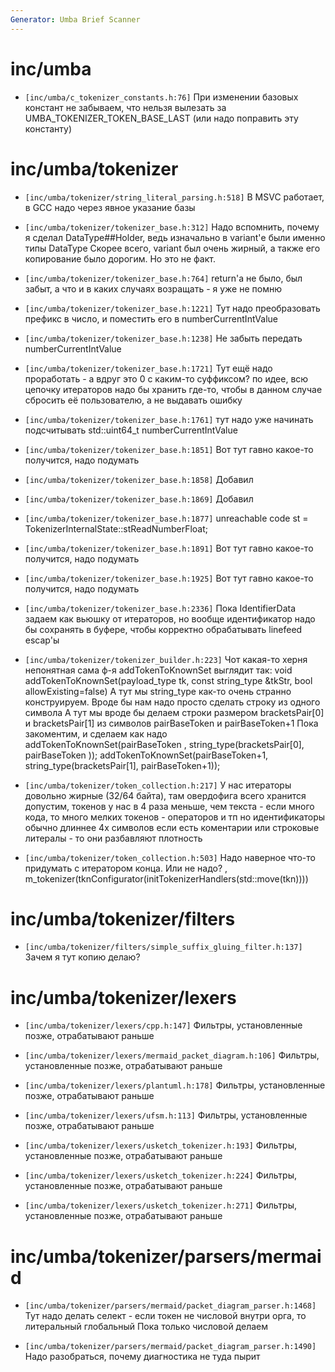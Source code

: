```yaml
---
Generator: Umba Brief Scanner
---
```


# inc/umba

- `[inc/umba/c_tokenizer_constants.h:76]`
  При изменении базовых констант не забываем, что нельзя вылезать за
  UMBA_TOKENIZER_TOKEN_BASE_LAST (или надо поправить эту константу)



# inc/umba/tokenizer

- `[inc/umba/tokenizer/string_literal_parsing.h:518]`
  В MSVC работает, в GCC надо через явное указание базы

- `[inc/umba/tokenizer/tokenizer_base.h:312]`
  Надо вспомнить, почему я сделал DataType##Holder, ведь изначально в variant'е
  были именно типы DataType Скорее всего, variant<DataType> был очень жирный, а
  также его копирование было дорогим. Но это не факт.

- `[inc/umba/tokenizer/tokenizer_base.h:764]`
  return'а не было, был забыт, а что и в каких случаях возращать - я уже не помню

- `[inc/umba/tokenizer/tokenizer_base.h:1221]`
  Тут надо преобразовать префикс в число, и поместить его в numberCurrentIntValue

- `[inc/umba/tokenizer/tokenizer_base.h:1238]`
  Не забыть передать numberCurrentIntValue

- `[inc/umba/tokenizer/tokenizer_base.h:1721]`
  Тут ещё надо проработать - а вдруг это 0 с каким-то суффиксом? по идее, всю
  цепочку итераторов надо бы хранить где-то, чтобы в данном случае сбросить её
  пользователю, а не выдавать ошибку

- `[inc/umba/tokenizer/tokenizer_base.h:1761]`
  тут надо уже начинать подсчитывать std::uint64_t numberCurrentIntValue

- `[inc/umba/tokenizer/tokenizer_base.h:1851]`
  Вот тут гавно какое-то получится, надо подумать

- `[inc/umba/tokenizer/tokenizer_base.h:1858]`
  Добавил

- `[inc/umba/tokenizer/tokenizer_base.h:1869]`
  Добавил

- `[inc/umba/tokenizer/tokenizer_base.h:1877]`
  unreachable code st = TokenizerInternalState::stReadNumberFloat;

- `[inc/umba/tokenizer/tokenizer_base.h:1891]`
  Вот тут гавно какое-то получится, надо подумать

- `[inc/umba/tokenizer/tokenizer_base.h:1925]`
  Вот тут гавно какое-то получится, надо подумать

- `[inc/umba/tokenizer/tokenizer_base.h:2336]`
  Пока IdentifierData задаем как вьюшку от итераторов, но вообще идентификатор
  надо бы сохранять в буфере, чтобы корректно обрабатывать linefeed escap'ы

- `[inc/umba/tokenizer/tokenizer_builder.h:223]`
  Чот какая-то херня непонятная сама ф-я addTokenToKnownSet выглядит так: void
  addTokenToKnownSet(payload_type tk, const string_type &tkStr, bool
  allowExisting=false) А тут мы string_type как-то очень странно конструируем.
  Вроде бы нам надо просто сделать строку из одного символа А тут мы вроде бы
  делаем строки размером bracketsPair[0] и bracketsPair[1] из символов
  pairBaseToken и pairBaseToken+1 Пока закоментим, и сделаем как надо
  addTokenToKnownSet(pairBaseToken  , string_type(bracketsPair[0], pairBaseToken 
  )); addTokenToKnownSet(pairBaseToken+1, string_type(bracketsPair[1],
  pairBaseToken+1));

- `[inc/umba/tokenizer/token_collection.h:217]`
  У нас итераторы довольно жирные (32/64 байта), там овердофига всего хранится
  допустим, токенов у нас в 4 раза меньше, чем текста - если много кода, то много
  мелких токенов - операторов и тп но идентификаторы обычно длиннее 4х символов
  если есть коментарии или строковые литералы - то они разбавляют плотность

- `[inc/umba/tokenizer/token_collection.h:503]`
  Надо наверное что-то придумать с итератором конца. Или не надо? ,
  m_tokenizer(tknConfigurator(initTokenizerHandlers(std::move(tkn))))



# inc/umba/tokenizer/filters

- `[inc/umba/tokenizer/filters/simple_suffix_gluing_filter.h:137]`
  Зачем я тут копию делаю?



# inc/umba/tokenizer/lexers

- `[inc/umba/tokenizer/lexers/cpp.h:147]`
  Фильтры, установленные позже, отрабатывают раньше

- `[inc/umba/tokenizer/lexers/mermaid_packet_diagram.h:106]`
  Фильтры, установленные позже, отрабатывают раньше

- `[inc/umba/tokenizer/lexers/plantuml.h:178]`
  Фильтры, установленные позже, отрабатывают раньше

- `[inc/umba/tokenizer/lexers/ufsm.h:113]`
  Фильтры, установленные позже, отрабатывают раньше

- `[inc/umba/tokenizer/lexers/usketch_tokenizer.h:193]`
  Фильтры, установленные позже, отрабатывают раньше

- `[inc/umba/tokenizer/lexers/usketch_tokenizer.h:224]`
  Фильтры, установленные позже, отрабатывают раньше

- `[inc/umba/tokenizer/lexers/usketch_tokenizer.h:271]`
  Фильтры, установленные позже, отрабатывают раньше



# inc/umba/tokenizer/parsers/mermaid

- `[inc/umba/tokenizer/parsers/mermaid/packet_diagram_parser.h:1468]`
  Тут надо делать селект - если токен не числовой внутри орга, то литеральный
  глобальный Пока только числовой делаем

- `[inc/umba/tokenizer/parsers/mermaid/packet_diagram_parser.h:1490]`
  Надо разобраться, почему диагностика не туда пырит

